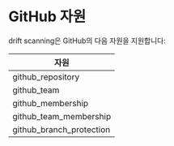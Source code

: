 # GitHub 자원

 drift scanning은 GitHub의 다음 자원을 지원합니다:

| **자원**                        |
| -------------------------- |
| github\_repository         |
| github\_team               |
| github\_membership         |
| github\_team\_membership   |
| github\_branch\_protection |